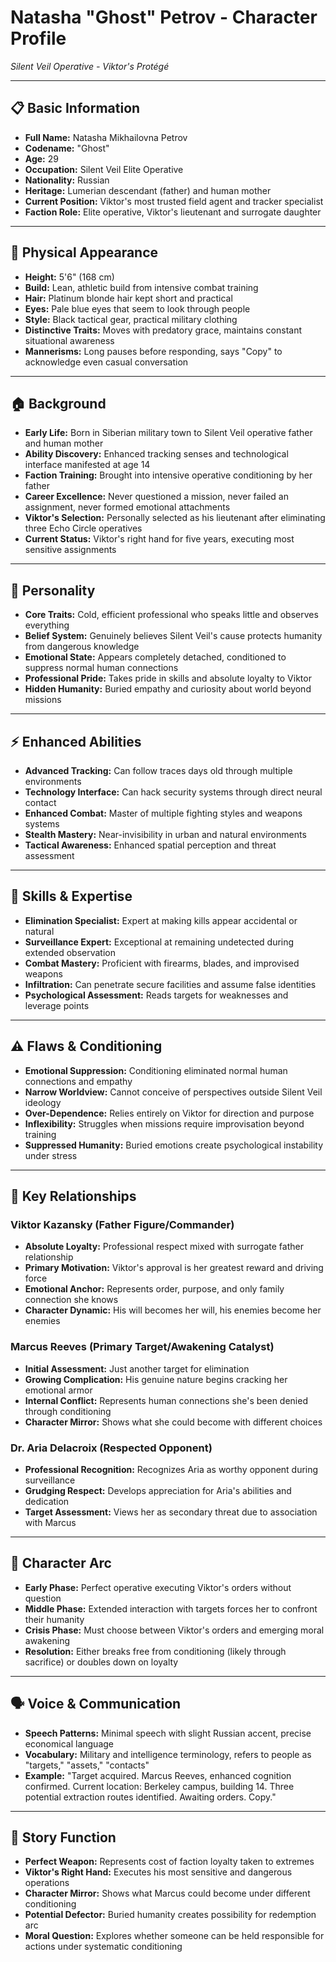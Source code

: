 # Natasha "Ghost" Petrov - Character Profile
*Silent Veil Operative - Viktor's Protégé*

---

## 📋 **Basic Information**
- **Full Name:** Natasha Mikhailovna Petrov
- **Codename:** "Ghost"
- **Age:** 29
- **Occupation:** Silent Veil Elite Operative
- **Nationality:** Russian
- **Heritage:** Lumerian descendant (father) and human mother
- **Current Position:** Viktor's most trusted field agent and tracker specialist
- **Faction Role:** Elite operative, Viktor's lieutenant and surrogate daughter

---

## 👤 **Physical Appearance**
- **Height:** 5'6" (168 cm)
- **Build:** Lean, athletic build from intensive combat training
- **Hair:** Platinum blonde hair kept short and practical
- **Eyes:** Pale blue eyes that seem to look through people
- **Style:** Black tactical gear, practical military clothing
- **Distinctive Traits:** Moves with predatory grace, maintains constant situational awareness
- **Mannerisms:** Long pauses before responding, says "Copy" to acknowledge even casual conversation

---

## 🏠 **Background**
- **Early Life:** Born in Siberian military town to Silent Veil operative father and human mother
- **Ability Discovery:** Enhanced tracking senses and technological interface manifested at age 14
- **Faction Training:** Brought into intensive operative conditioning by her father
- **Career Excellence:** Never questioned a mission, never failed an assignment, never formed emotional attachments
- **Viktor's Selection:** Personally selected as his lieutenant after eliminating three Echo Circle operatives
- **Current Status:** Viktor's right hand for five years, executing most sensitive assignments

---

## 🧠 **Personality**
- **Core Traits:** Cold, efficient professional who speaks little and observes everything
- **Belief System:** Genuinely believes Silent Veil's cause protects humanity from dangerous knowledge
- **Emotional State:** Appears completely detached, conditioned to suppress normal human connections
- **Professional Pride:** Takes pride in skills and absolute loyalty to Viktor
- **Hidden Humanity:** Buried empathy and curiosity about world beyond missions

---

## ⚡ **Enhanced Abilities**
- **Advanced Tracking:** Can follow traces days old through multiple environments
- **Technology Interface:** Can hack security systems through direct neural contact
- **Enhanced Combat:** Master of multiple fighting styles and weapons systems
- **Stealth Mastery:** Near-invisibility in urban and natural environments
- **Tactical Awareness:** Enhanced spatial perception and threat assessment

---

## 💪 **Skills & Expertise**
- **Elimination Specialist:** Expert at making kills appear accidental or natural
- **Surveillance Expert:** Exceptional at remaining undetected during extended observation
- **Combat Mastery:** Proficient with firearms, blades, and improvised weapons
- **Infiltration:** Can penetrate secure facilities and assume false identities
- **Psychological Assessment:** Reads targets for weaknesses and leverage points

---

## ⚠️ **Flaws & Conditioning**
- **Emotional Suppression:** Conditioning eliminated normal human connections and empathy
- **Narrow Worldview:** Cannot conceive of perspectives outside Silent Veil ideology
- **Over-Dependence:** Relies entirely on Viktor for direction and purpose
- **Inflexibility:** Struggles when missions require improvisation beyond training
- **Suppressed Humanity:** Buried emotions create psychological instability under stress

---

## 💞 **Key Relationships**

### **Viktor Kazansky (Father Figure/Commander)**
- **Absolute Loyalty:** Professional respect mixed with surrogate father relationship
- **Primary Motivation:** Viktor's approval is her greatest reward and driving force
- **Emotional Anchor:** Represents order, purpose, and only family connection she knows
- **Character Dynamic:** His will becomes her will, his enemies become her enemies

### **Marcus Reeves (Primary Target/Awakening Catalyst)**
- **Initial Assessment:** Just another target for elimination
- **Growing Complication:** His genuine nature begins cracking her emotional armor
- **Internal Conflict:** Represents human connections she's been denied through conditioning
- **Character Mirror:** Shows what she could become with different choices

### **Dr. Aria Delacroix (Respected Opponent)**
- **Professional Recognition:** Recognizes Aria as worthy opponent during surveillance
- **Grudging Respect:** Develops appreciation for Aria's abilities and dedication
- **Target Assessment:** Views her as secondary threat due to association with Marcus

---

## 🔄 **Character Arc**
- **Early Phase:** Perfect operative executing Viktor's orders without question
- **Middle Phase:** Extended interaction with targets forces her to confront their humanity
- **Crisis Phase:** Must choose between Viktor's orders and emerging moral awakening
- **Resolution:** Either breaks free from conditioning (likely through sacrifice) or doubles down on loyalty

---

## 🗣️ **Voice & Communication**
- **Speech Patterns:** Minimal speech with slight Russian accent, precise economical language
- **Vocabulary:** Military and intelligence terminology, refers to people as "targets," "assets," "contacts"
- **Example:** "Target acquired. Marcus Reeves, enhanced cognition confirmed. Current location: Berkeley campus, building 14. Three potential extraction routes identified. Awaiting orders. Copy."

---

## 🎯 **Story Function**
- **Perfect Weapon:** Represents cost of faction loyalty taken to extremes
- **Viktor's Right Hand:** Executes his most sensitive and dangerous operations
- **Character Mirror:** Shows what Marcus could become under different conditioning
- **Potential Defector:** Buried humanity creates possibility for redemption arc
- **Moral Question:** Explores whether someone can be held responsible for actions under systematic conditioning